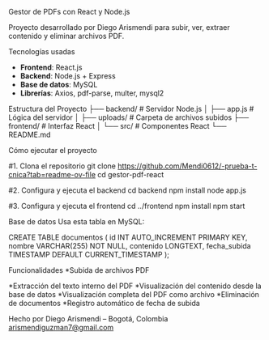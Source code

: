 Gestor de PDFs con React y Node.js

Proyecto desarrollado por Diego Arismendi para subir, ver, extraer contenido y eliminar archivos PDF.


Tecnologías usadas

- **Frontend**: React.js
- **Backend**: Node.js + Express
- **Base de datos**: MySQL
- **Librerías**: Axios, pdf-parse, multer, mysql2


Estructura del Proyecto
├── backend/ # Servidor Node.js
│ ├── app.js # Lógica del servidor
│ ├── uploads/ # Carpeta de archivos subidos
├── frontend/ # Interfaz React
│ └── src/ # Componentes React
└── README.md

Cómo ejecutar el proyecto

#1. Clona el repositorio
git clone https://github.com/Mendi0612/-prueba-t-cnica?tab=readme-ov-file
cd gestor-pdf-react

#2. Configura y ejecuta el backend
cd backend
npm install
node app.js

#3. Configura y ejecuta el frontend
cd ../frontend
npm install
npm start

Base de datos
Usa esta tabla en MySQL:

CREATE TABLE documentos (
  id INT AUTO_INCREMENT PRIMARY KEY,
  nombre VARCHAR(255) NOT NULL,
  contenido LONGTEXT,
  fecha_subida TIMESTAMP DEFAULT CURRENT_TIMESTAMP
);

Funcionalidades
 *Subida de archivos PDF

 *Extracción del texto interno del PDF
 *Visualización del contenido desde la base de datos
 *Visualización completa del PDF como archivo
 *Eliminación de documentos
 *Registro automático de fecha de subida

Hecho por Diego Arismendi – Bogotá, Colombia
arismendiguzman7@gmail.com

